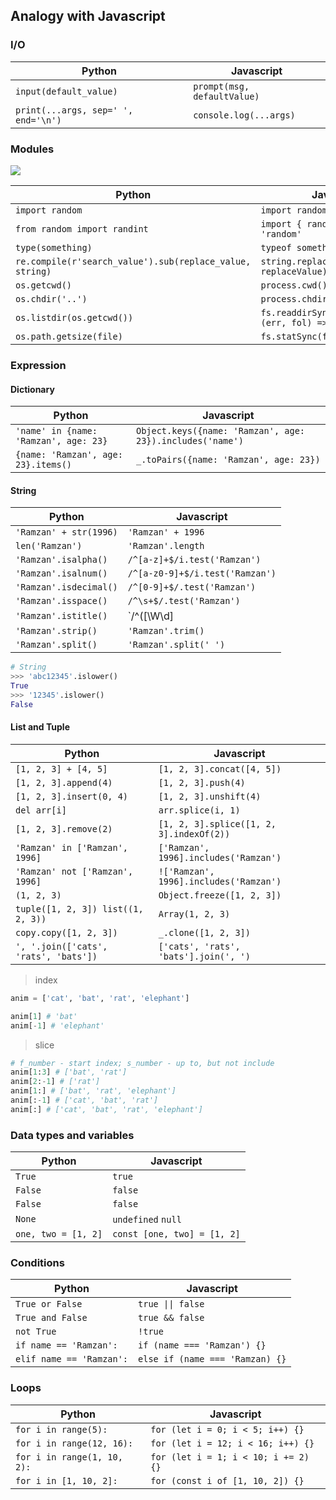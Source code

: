 ## Analogy with Javascript

### I/O

| Python                              | Javascript                  |
| ----------------------------------- | --------------------------- |
| `input(default_value)`              | `prompt(msg, defaultValue)` |
| `print(...args, sep=' ', end='\n')` | `console.log(...args)`      |

### Modules

![](http://heropublic.oss-cn-beijing.aliyuncs.com/080516.png)

| Python                                                   | Javascript                                         |
| -------------------------------------------------------- | -------------------------------------------------- |
| `import random`                                          | `import random from 'random'`                      |
| `from random import randint`                             | `import { randint } from 'random'`                 |
| `type(something)`                                        | `typeof something`                                 |
| `re.compile(r'search_value').sub(replace_value, string)` | `string.replace(/searchValue/g, replaceValue)`     |
| `os.getcwd()`                                            | `process.cwd()`                                    |
| `os.chdir('..')`                                         | `process.chdir('..')`                              |
| `os.listdir(os.getcwd())`                                | `fs.readdirSync(process.cwd(), (err, fol) => fol)` |
| `os.path.getsize(file)`                                  | `fs.statSync(file).size`                           |

### Expression

#### Dictionary

| Python                                | Javascript                                                |
| ------------------------------------- | --------------------------------------------------------- |
| `'name' in {name: 'Ramzan', age: 23}` | `Object.keys({name: 'Ramzan', age: 23}).includes('name')` |
| `{name: 'Ramzan', age: 23}.items()`   | `_.toPairs({name: 'Ramzan', age: 23})`                    |

#### String

| Python                 | Javascript                                                  |
| ---------------------- | ----------------------------------------------------------- |
| `'Ramzan' + str(1996)` | `'Ramzan' + 1996`                                           |
| `len('Ramzan')`        | `'Ramzan'.length`                                           |
| `'Ramzan'.isalpha()`   | `/^[a-z]+$/i.test('Ramzan')`                                |
| `'Ramzan'.isalnum()`   | `/^[a-z0-9]+$/i.test('Ramzan')`                             |
| `'Ramzan'.isdecimal()` | `/^[0-9]+$/.test('Ramzan')`                                 |
| `'Ramzan'.isspace()`   | `/^\s+$/.test('Ramzan')`                                    |
| `'Ramzan'.istitle()`   | `/^([\W\d]|\b[A-Z]+\s?|\b[A-Z][a-z]+\s?)+$/.test('Ramzan')` |
| `'Ramzan'.strip()`     | `'Ramzan'.trim()`                                           |
| `'Ramzan'.split()`     | `'Ramzan'.split(' ')`                                       |

```python
# String
>>> 'abc12345'.islower()
True
>>> '12345'.islower()
False
```

#### List and Tuple

| Python                                | Javascript                               |
| ------------------------------------- | ---------------------------------------- |
| `[1, 2, 3] + [4, 5]`                  | `[1, 2, 3].concat([4, 5])`               |
| `[1, 2, 3].append(4)`                 | `[1, 2, 3].push(4)`                      |
| `[1, 2, 3].insert(0, 4)`              | `[1, 2, 3].unshift(4)`                   |
| `del arr[i]`                          | `arr.splice(i, 1)`                       |
| `[1, 2, 3].remove(2)`                 | `[1, 2, 3].splice([1, 2, 3].indexOf(2))` |
| `'Ramzan' in ['Ramzan', 1996]`        | `['Ramzan', 1996].includes('Ramzan')`    |
| `'Ramzan' not ['Ramzan', 1996]`       | `!['Ramzan', 1996].includes('Ramzan')`   |
| `(1, 2, 3)`                           | `Object.freeze([1, 2, 3])`               |
| `tuple([1, 2, 3]) list((1, 2, 3))`    | `Array(1, 2, 3)`                         |
| `copy.copy([1, 2, 3])`                | `_.clone([1, 2, 3])`                     |
| `', '.join(['cats', 'rats', 'bats'])` | `['cats', 'rats', 'bats'].join(', ')`    |

> index

```python
anim = ['cat', 'bat', 'rat', 'elephant']

anim[1] # 'bat'
anim[-1] # 'elephant'
```

> slice

```python
# f_number - start index; s_number - up to, but not include
anim[1:3] # ['bat', 'rat']
anim[2:-1] # ['rat']
anim[1:] # ['bat', 'rat', 'elephant']
anim[:-1] # ['cat', 'bat', 'rat']
anim[:] # ['cat', 'bat', 'rat', 'elephant']
```

### Data types and variables

| Python              | Javascript                  |
| ------------------- | --------------------------- |
| `True`              | `true`                      |
| `False`             | `false`                     |
| `False`             | `false`                     |
| `None`              | `undefined` `null`          |
| `one, two = [1, 2]` | `const [one, two] = [1, 2]` |

### Conditions

| Python                   | Javascript                      |
| ------------------------ | ------------------------------- |
| `True or False`          | `true \|\| false`               |
| `True and False`         | `true && false`                 |
| `not True`               | `!true`                         |
| `if name == 'Ramzan':`   | `if (name === 'Ramzan') {}`     |
| `elif name == 'Ramzan':` | `else if (name === 'Ramzan) {}` |

### Loops

| Python                      | Javascript                           |
| --------------------------- | ------------------------------------ |
| `for i in range(5):`        | `for (let i = 0; i < 5; i++) {}`     |
| `for i in range(12, 16):`   | `for (let i = 12; i < 16; i++) {}`   |
| `for i in range(1, 10, 2):` | `for (let i = 1; i < 10; i += 2) {}` |
| `for i in [1, 10, 2]:`      | `for (const i of [1, 10, 2]) {}`     |
